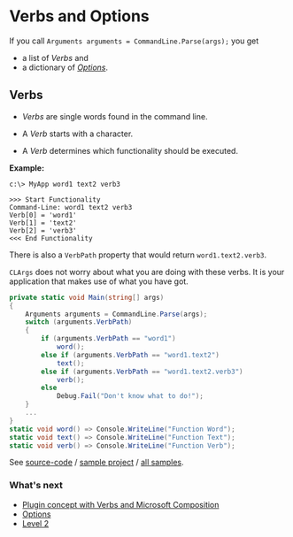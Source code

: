 # Verbs and Options

If you call `Arguments arguments = CommandLine.Parse(args);` you get 

* a list of *Verbs* and 
* a dictionary of *[Options](options.md)*. 

## Verbs 

- *Verbs* are single words found in the command line. 

- A *Verb* starts with a character.

- A *Verb* determines which functionality should be executed.


**Example:**

```
c:\> MyApp word1 text2 verb3

>>> Start Functionality
Command-Line: word1 text2 verb3
Verb[0] = 'word1'
Verb[1] = 'text2'
Verb[2] = 'verb3'
<<< End Functionality
```

There is also a `VerbPath` property that would return `word1.text2.verb3`.

`CLArgs` does not worry about what you are doing with these verbs. It is your application that makes use of what you have got.

```csharp
private static void Main(string[] args)
{
	Arguments arguments = CommandLine.Parse(args);
    switch (arguments.VerbPath)
    {
        if (arguments.VerbPath == "word1")
            word();
        else if (arguments.VerbPath == "word1.text2")
            text();
        else if (arguments.VerbPath == "word1.text2.verb3")
            verb();
        else
            Debug.Fail("Don't know what to do!");
    }
    ...
}
static void word() => Console.WriteLine("Function Word");
static void text() => Console.WriteLine("Function Text");
static void verb() => Console.WriteLine("Function Verb");
```

See [source-code](../../samples/Level1/Sample1.Verbs/Program.cs) / [sample project](../../samples/Level1/Sample1.Verbs) / [all samples](../../samples).

### What's next

* [Plugin concept with Verbs and Microsoft Composition](verbsWithComposition.md)
* [Options](options.md)
* [Level 2](../Level2/index.md)
